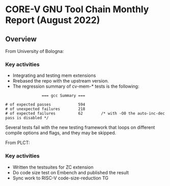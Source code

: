 # CORE-V GNU Tool Chain Monthly Report (August 2022)

## Overview

From University of Bologna:

### Key activities

* Integrating and testing mem extensions
* Rrebased the repo with the upstream version.
* The regression summary of cv-mem-* tests is the following:

```
                === gcc Summary ===

# of expected passes            594
# of unexpected failures        218
# of expected failures          62        /* with -O0 the auto-inc-dec pass is disabled */
```

Several tests fail with the new testing framework that loops on different compile options and flags, and they may be skipped.

From PLCT:

### Key activities

* Written the testsuites for ZC extension
* Do code size test on Embench and published the result
* Sync work to RISC-V code-size-reduction TG


